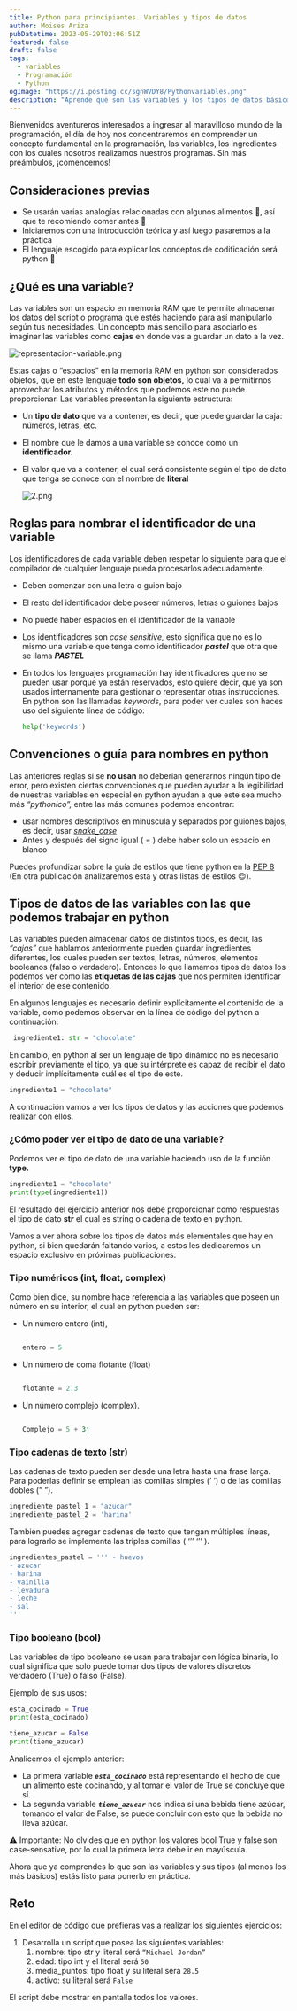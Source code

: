 ```yaml
---
title: Python para principiantes. Variables y tipos de datos
author: Moises Ariza
pubDatetime: 2023-05-29T02:06:51Z
featured: false
draft: false
tags:
  - variables
  - Programación
  - Python
ogImage: "https://i.postimg.cc/sgnWVDY8/Pythonvariables.png"
description: "Aprende que son las variables y los tipos de datos básicos que se pueden manejar con python"
---
```

Bienvenidos aventureros interesados a ingresar al maravilloso mundo de la programación, el día de hoy nos concentraremos en comprender un concepto fundamental en la programación, las variables, los ingredientes con los cuales nosotros realizamos nuestros programas. Sin más preámbulos, ¡comencemos!

## Consideraciones previas

- Se usarán varias analogías relacionadas con algunos alimentos 🍰, así que te recomiendo comer antes 🙊
- Iniciaremos con una introducción teórica y así luego pasaremos a la práctica
- El lenguaje escogido para explicar los conceptos de codificación será python 🐍

## ¿Qué es una variable?

Las variables son un espacio en memoria RAM que te permite almacenar los datos del script o programa que estés haciendo para así manipularlo según tus necesidades. Un concepto más sencillo para asociarlo es imaginar las variables como **cajas** en donde vas a guardar un dato a la vez. 

![representacion-variable.png](https://i.postimg.cc/Z5973Rbk/1.png)

Estas cajas o “espacios” en la memoria RAM en python son considerados objetos, que en este lenguaje **todo son objetos,** lo cual va a permitirnos aprovechar los atributos y métodos que podemos este no puede proporcionar. Las variables presentan la siguiente estructura:

- Un **tipo de dato** que va a contener, es decir, que puede guardar la caja: números, letras, etc.
- El nombre que le damos a una variable se conoce como un **identificador.**
- El valor que va a contener, el cual será consistente según el tipo de dato que tenga se conoce con el nombre de **literal**
    
    ![2.png](https://i.postimg.cc/05KyWg8p/2-min.png)
    

## Reglas para nombrar el identificador de una variable

Los identificadores de cada variable deben respetar lo siguiente para que el compilador de cualquier lenguaje pueda procesarlos adecuadamente.

- Deben comenzar con una letra o guion bajo
- El resto del identificador debe poseer números, letras o guiones bajos
- No puede haber espacios en el identificador de la variable
- Los identificadores son *case sensitive,* esto significa que no es lo mismo una variable que tenga como identificador ***pastel*** que otra que se llama ***PASTEL***
- En todos los lenguajes programación hay identificadores que no se pueden usar porque ya están reservados, esto quiere decir, que ya son usados internamente para gestionar o representar otras instrucciones. En python son las llamadas *keywords*, para poder ver cuales son haces uso del siguiente línea de código:
    
    ```python
    help('keywords')
    ```
    

## Convenciones o guía para nombres en python

Las anteriores reglas si se **no usan** no deberían generarnos ningún tipo de error, pero existen ciertas convenciones que pueden ayudar a la legibilidad de nuestras variables en especial en python ayudan a que este sea mucho más *“pythonico”,* entre las más comunes podemos encontrar:

- usar nombres descriptivos en minúscula  y separados por guiones bajos, es decir, usar *[snake_case](https://es.wikipedia.org/wiki/Snake_case)*
- Antes y después del signo igual ( = ) debe haber solo un espacio en blanco

Puedes profundizar sobre la guía de estilos que tiene python en la [PEP 8](https://www.python.org/dev/peps/pep-0008/) (En otra publicación analizaremos esta y otras listas de estilos 😌).

## Tipos de datos de las variables con las que podemos trabajar en python

Las variables pueden almacenar datos de distintos tipos, es decir, las *“cajas”* que hablamos anteriormente pueden guardar ingredientes diferentes, los cuales pueden ser textos, letras, números, elementos booleanos (falso o verdadero). Entonces lo que llamamos tipos de datos los podemos ver como las **etiquetas de las cajas** que nos permiten identificar el interior de ese contenido. 

En algunos lenguajes es necesario definir explícitamente el contenido de la variable, como podemos observar en la línea de código del python a continuación:

```python
 ingrediente1: str = "chocolate"
```

En cambio, en python al ser un lenguaje de tipo dinámico no es necesario escribir previamente el tipo, ya que su intérprete es capaz de recibir el dato y deducir implícitamente cuál es el tipo de este.

```python
ingrediente1 = "chocolate"
```

A continuación vamos a ver los tipos de datos y las acciones que podemos realizar con ellos.

### ¿Cómo poder ver el tipo de dato de una variable?

Podemos ver el tipo de dato de una variable haciendo uso de la función **type.**

```python
ingrediente1 = "chocolate"
print(type(ingrediente1))
```

El resultado del ejercicio anterior nos debe proporcionar como respuestas el tipo de dato **str** el cual es string o cadena de texto en python.

Vamos a ver ahora sobre los tipos de datos más elementales que hay en python, si bien quedarán faltando varios, a estos les dedicaremos un espacio exclusivo en próximas publicaciones.

### Tipo numéricos (int, float, complex)

Como bien dice, su nombre hace referencia a las variables que poseen un número en su interior, el cual en python pueden ser:

- Un número entero (int),
    
    ```python
    
    entero = 5
    ```
    
- Un número de coma flotante (float)
    
    ```python
    
    flotante = 2.3
    ```
    
- Un número complejo (complex).
    
    ```python
    
    Complejo = 5 + 3j
    ```
    
### Tipo cadenas de texto (str)

Las cadenas de texto pueden ser desde una letra hasta una frase larga. Para poderlas definir se emplean las comillas simples (’ ’) o de las comillas dobles (” ”).

```python
ingrediente_pastel_1 = "azucar"
ingrediente_pastel_2 = 'harina'
```

También puedes agregar cadenas de texto que tengan múltiples líneas, para lograrlo se implementa las triples comillas ( ‘’’ ‘’’ ).

```python
ingredientes_pastel = ''' - huevos 
- azucar
- harina
- vainilla
- levadura
- leche
- sal
'''
```


### Tipo booleano (bool)

Las variables de tipo booleano se usan para trabajar con lógica binaria, lo cual significa que solo puede tomar dos tipos de valores discretos verdadero (True) o falso (False).

Ejemplo de sus usos:

```python
esta_cocinado = True
print(esta_cocinado)

tiene_azucar = False
print(tiene_azucar)
```

Analicemos el ejemplo anterior:

- La primera variable ***`esta_cocinado`*** está representando el hecho de que un alimento este cocinando, y al tomar el valor de True se concluye que sí.
- La segunda variable ***`tiene_azucar`*** nos indica si una bebida tiene azúcar, tomando el valor de False, se puede concluir con esto que la bebida no lleva azúcar.

⚠️ Importante: No olvides que en python los valores bool True y false son case-sensative, por lo cual la primera letra debe ir en mayúscula.


Ahora que ya comprendes lo que son las variables y sus tipos (al menos los más básicos) estás listo para ponerlo en práctica. 

## Reto

En el editor de código que prefieras vas a realizar los siguientes ejercicios:

1. Desarrolla un script que posea las siguientes variables:
    1. nombre: tipo str y literal será `“Michael Jordan”`
    2. edad: tipo int y el literal será `50` 
    3. media_puntos: tipo float y su literal será `28.5`
    4. activo: su literal será `False`

El script debe mostrar en pantalla todos los valores.